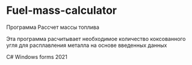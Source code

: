 # Fuel-mass-calculator
Программа Рассчет массы топлива

Эта программа расчитывает необходимое количество коксованного угля для расплавления металла на основе введенных данных

C# Windows forms 2021
